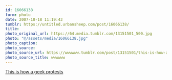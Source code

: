 ```yaml
---
id: 16066138
form: photo
date: 2007-10-18 11:19:43
tumblr: https://untitled.urbansheep.com/post/16066138/
title:
photo_original_url: https://64.media.tumblr.com/13151501_500.jpg
photo: "@/assets/media/16066138.jpg"
photo_caption:
photo_source:
photo_source_url: https://wwwwww.tumblr.com/post/13151501/this-is-how-a-geek-protests
photo_source_title: wwwwww
---
```


<p><a href="http://www.yeeta.com/_This_is_how_a_geek_protests_pic-maxspeed017">This is how a geek protests</a></p>
